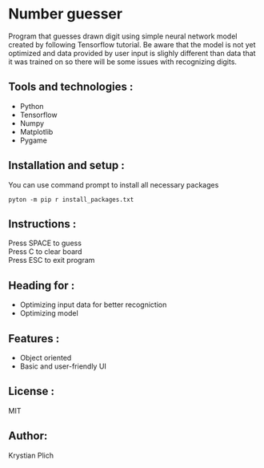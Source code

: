# Number guesser
Program that guesses drawn digit using simple neural network model created by following Tensorflow tutorial.
Be aware that the model is not yet optimized and data provided by user input is slighly different than data that it was trained on so there will be some issues with recognizing digits.

## Tools and technologies :
* Python
* Tensorflow
* Numpy
* Matplotlib
* Pygame

## Installation and setup : 
You can use command prompt to install all necessary packages 
```shell
pyton -m pip r install_packages.txt
```

## Instructions :
Press SPACE to guess\
Press C to clear board\
Press ESC to exit program

## Heading for : 
* Optimizing input data for better recogniction
* Optimizing model

## Features : 
* Object oriented
* Basic and user-friendly UI

## License :
MIT

## Author:
Krystian Plich